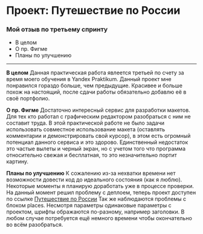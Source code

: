 # Проект: Путешествие по России

### Мой отзыв по третьему спринту
* В целом
* О пр. Фигме
* Планы по улучшению

------

**В целом**
Данная практическая работа явлеется третьей по счету за время моего обучения в Yandex Praktikum. Данный проект мне понравился гораздо больше, чем предыдущие. Красивее и больше похож на настоящий, после сдачи работы обязательно добавлю её в своё портфолио.

**О пр. Фигме**
Достаточно интересный сервис для разработки макетов. Для тех кто работал с графическим редактором разобраться с ним не составит труда. В этой практической работе не было задачи использовать совместное использование макета (оставлять комментарии и демонстрировать свой курсор), в этом есть огромный потенциал данного сервиса и это здорово. Единственный недостаток это частые вылеты и черный экран, но с учетом того что программа относительно свежая и бесплатная, то это незначительно портит картину.

**Планы по улучшению**
К сожалению из-за нехватки времени нет возможности довести код до идеального состояния (как я люблю). Некоторые моменты я планирую доработать уже в процессе проверки. На данный момент решил проблему с деплоем, теперь проект доступен  по ссылке [Путешествие по России](https://vova-iz-tambova.github.io/russian-travel/) Так же наблюдаются проблемы с блоком places. Несмотря параметры одинаковые параметры с проектом, шрифты ображаются по-разному, например заголовки. В любом случае потребуется ещё немного времени чтобы окончательно во всём разобраться.